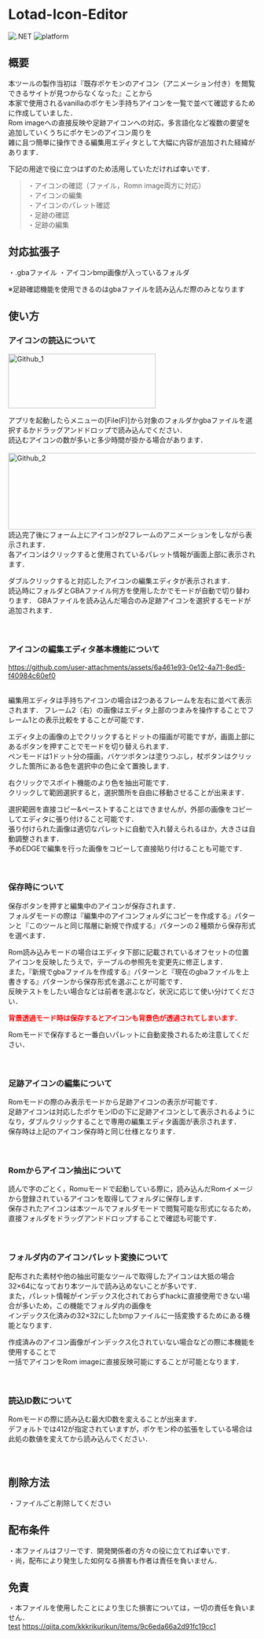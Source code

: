 # Lotad-Icon-Editor
![.NET](https://img.shields.io/badge/.NET-4.8-512BD4?logo=.net&logoColor=white)
![platform](https://img.shields.io/badge/platform-Windows-informational)


## 概要
本ツールの製作当初は『既存ポケモンのアイコン（アニメーション付き）を閲覧できるサイトが見つからなくなった』ことから  
本家で使用されるvanillaのポケモン手持ちアイコンを一覧で並べて確認するために作成していました．  
Rom imageへの直接反映や足跡アイコンへの対応，多言語化など複数の要望を追加していくうちにポケモンのアイコン周りを  
雑に且つ簡単に操作できる編集用エディタとして大幅に内容が追加された経緯があります．  

下記の用途で役に立つはずのため活用していただければ幸いです．
>・アイコンの確認（ファイル，Romn image両方に対応）  
・アイコンの編集  
・アイコンのパレット確認  
・足跡の確認  
・足跡の編集  


## 対応拡張子
・.gbaファイル
・アイコンbmp画像が入っているフォルダ

※足跡確認機能を使用できるのはgbaファイルを読み込んだ際のみとなります


## 使い方
### アイコンの読込について
<img width="300" height="111" alt="Github_1" src="https://github.com/user-attachments/assets/ea6471fc-aa5e-4898-8e87-d346e763deb9" />

アプリを起動したらメニューの[File(F)]から対象のフォルダかgbaファイルを選択するかドラッグアンドドロップで読み込んでください．  
読込むアイコンの数が多いと多少時間が掛かる場合があります．  
<br>
<img width="600" height="156" alt="Github_2" src="https://github.com/user-attachments/assets/d137b79f-1d7f-430b-a5be-bdca2357a22e" />
<br>
読込完了後にフォーム上にアイコンが2フレームのアニメーションをしながら表示されます．  
各アイコンはクリックすると使用されているパレット情報が画面上部に表示されます．  

ダブルクリックすると対応したアイコンの編集エディタが表示されます．  
読込時にフォルダとGBAファイル何方を使用したかでモードが自動で切り替わります． 
GBAファイルを読み込んだ場合のみ足跡アイコンを選択するモードが追加されます．  
<br><br>

### アイコンの編集エディタ基本機能について

https://github.com/user-attachments/assets/6a461e93-0e12-4a71-8ed5-f40984c60ef0

<br>
編集用エディタは手持ちアイコンの場合は2つあるフレームを左右に並べて表示されます．  
フレーム2（右）の画像はエディタ上部のつまみを操作することでフレーム1との表示比較をすることが可能です．  
  
エディタ上の画像の上でクリックするとドットの描画が可能ですが，画面上部にあるボタンを押すことでモードを切り替えられます．  
ペンモードは1ドット分の描画，バケツボタンは塗りつぶし，杖ボタンはクリックした箇所にある色を選択中の色に全て置換します．  
  
右クリックでスポイト機能のより色を抽出可能です．  
クリックして範囲選択すると，選択箇所を自由に移動させることが出来ます．  
  
選択範囲を直接コピー&ペーストすることはできませんが，外部の画像をコピーしてエディタに張り付けること可能です．  
張り付けられた画像は適切なパレットに自動で入れ替えられるほか，大きさは自動調整されます．  
予めEDGEで編集を行った画像をコピーして直接貼り付けることも可能です．  
<br><br>

### 保存時について
保存ボタンを押すと編集中のアイコンが保存されます．  
フォルダモードの際は『編集中のアイコンフォルダにコピーを作成する』パターンと『このツールと同じ階層に新規で作成する』パターンの２種類から保存形式を選べます．  

Rom読み込みモードの場合はエディタ下部に記載されているオフセットの位置アイコンを反映したうえで，テーブルの参照先を変更先に修正します．  
また，『新規でgbaファイルを作成する』パターンと『現在のgbaファイルを上書きする』パターンから保存形式を選ぶことが可能です．  
反映テストをしたい場合などは前者を選ぶなど，状況に応じて使い分けてください．  
  
<font color="Red">__背景透過モード時は保存するとアイコンも背景色が透過されてしまいます．__</font>   

Romモードで保存すると一番白いパレットに自動変換されるため注意してください．  
<br><br>

### 足跡アイコンの編集について
Romモードの際のみ表示モードから足跡アイコンの表示が可能です．  
足跡アイコンは対応したポケモンIDの下に足跡アイコンとして表示されるようになり，ダブルクリックすることで専用の編集エディタ画面が表示されます．  
保存時は上記のアイコン保存時と同じ仕様となります．  
<br><br>

### Romからアイコン抽出について
読んで字のごとく，Romuモードで起動している際に，読み込んだRomイメージから登録されているアイコンを取得してフォルダに保存します．  
保存されたアイコンは本ツールでフォルダモードで閲覧可能な形式になるため，直接フォルダをドラッグアンドドロップすることで確認も可能です．  
<br><br>

### フォルダ内のアイコンパレット変換について
配布された素材や他の抽出可能なツールで取得したアイコンは大抵の場合32×64になっており本ツールで読み込めないことが多いです．  
また，パレット情報がインデックス化されておらずhackに直接使用できない場合が多いため，この機能でフォルダ内の画像を  
インデックス化済みの32×32にしたbmpファイルに一括変換するためにある機能となります．  
  
作成済みのアイコン画像がインデックス化されていない場合などの際に本機能を使用することで  
一括でアイコンをRom imageに直接反映可能にすることが可能となります．  
<br><br>

### 読込ID数について
Romモードの際に読み込む最大ID数を変えることが出来ます．  
デフォルトでは412が指定されていますが，ポケモン枠の拡張をしている場合は此処の数値を変えてから読み込んでください．  
<br><br>

## 削除方法
・ファイルごと削除してください  

## 配布条件
・本ファイルはフリーです．開発関係者の方々の役に立てれば幸いです．  
・尚，配布により発生した如何なる損害も作者は責任を負いません．  

## 免責
・本ファイルを使用したことにより生じた損害については，一切の責任を負いません．  
[test](https://qiita.com/kkkrikurikun/items/9c6eda66a2d91fc19cc1)
https://qiita.com/kkkrikurikun/items/9c6eda66a2d91fc19cc1

